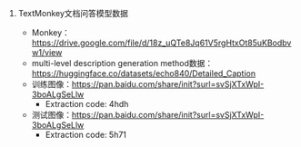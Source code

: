 1. TextMonkey文档问答模型数据

   - Monkey： https://drive.google.com/file/d/18z_uQTe8Jq61V5rgHtxOt85uKBodbvw1/view
   - multi-level description generation method数据：https://huggingface.co/datasets/echo840/Detailed_Caption
   - 训练图像：https://pan.baidu.com/share/init?surl=svSjXTxWpI-3boALgSeLlw
     - Extraction code: 4hdh
   - 测试图像：https://pan.baidu.com/share/init?surl=svSjXTxWpI-3boALgSeLlw
     - Extraction code: 5h71